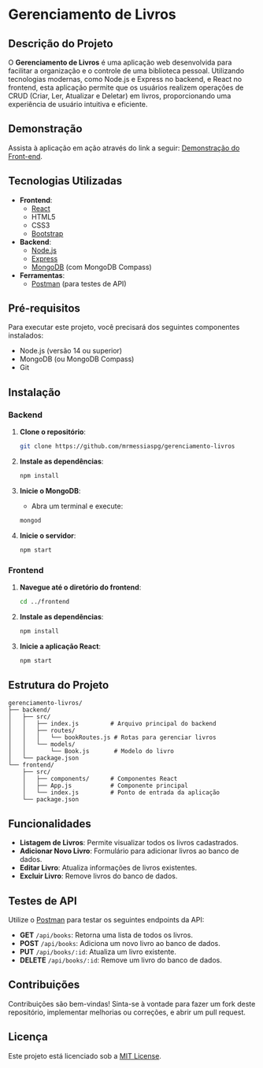 # Gerenciamento de Livros

## Descrição do Projeto

O **Gerenciamento de Livros** é uma aplicação web desenvolvida para facilitar a organização e o controle de uma biblioteca pessoal. Utilizando tecnologias modernas, como Node.js e Express no backend, e React no frontend, esta aplicação permite que os usuários realizem operações de CRUD (Criar, Ler, Atualizar e Deletar) em livros, proporcionando uma experiência de usuário intuitiva e eficiente.

## Demonstração

Assista à aplicação em ação através do link a seguir: [Demonstração do Front-end](https://www.youtube.com/watch?v=c6i3oArnbqg).

## Tecnologias Utilizadas

- **Frontend**:
  - [React](https://reactjs.org/)
  - HTML5
  - CSS3
  - [Bootstrap](https://getbootstrap.com/)
- **Backend**:
  - [Node.js](https://nodejs.org/)
  - [Express](https://expressjs.com/)
  - [MongoDB](https://www.mongodb.com/) (com MongoDB Compass)
- **Ferramentas**:
  - [Postman](https://www.postman.com/) (para testes de API)

## Pré-requisitos

Para executar este projeto, você precisará dos seguintes componentes instalados:

- Node.js (versão 14 ou superior)
- MongoDB (ou MongoDB Compass)
- Git

## Instalação

### Backend

1. **Clone o repositório**:
   ```bash
   git clone https://github.com/mrmessiaspg/gerenciamento-livros
   ```

2. **Instale as dependências**:
   ```bash
   npm install
   ```

3. **Inicie o MongoDB**:
   - Abra um terminal e execute:
   ```bash
   mongod
   ```

4. **Inicie o servidor**:
   ```bash
   npm start
   ```

### Frontend

1. **Navegue até o diretório do frontend**:
   ```bash
   cd ../frontend
   ```

2. **Instale as dependências**:
   ```bash
   npm install
   ```

3. **Inicie a aplicação React**:
   ```bash
   npm start
   ```

## Estrutura do Projeto

```plaintext
gerenciamento-livros/
├── backend/
│   ├── src/
│   │   ├── index.js         # Arquivo principal do backend
│   │   ├── routes/
│   │   │   └── bookRoutes.js # Rotas para gerenciar livros
│   │   └── models/
│   │       └── Book.js       # Modelo do livro
│   └── package.json
└── frontend/
    ├── src/
    │   ├── components/      # Componentes React
    │   ├── App.js           # Componente principal
    │   └── index.js         # Ponto de entrada da aplicação
    └── package.json
```

## Funcionalidades

- **Listagem de Livros**: Permite visualizar todos os livros cadastrados.
- **Adicionar Novo Livro**: Formulário para adicionar livros ao banco de dados.
- **Editar Livro**: Atualiza informações de livros existentes.
- **Excluir Livro**: Remove livros do banco de dados.

## Testes de API

Utilize o [Postman](https://www.postman.com/) para testar os seguintes endpoints da API:

- **GET** `/api/books`: Retorna uma lista de todos os livros.
- **POST** `/api/books`: Adiciona um novo livro ao banco de dados.
- **PUT** `/api/books/:id`: Atualiza um livro existente.
- **DELETE** `/api/books/:id`: Remove um livro do banco de dados.

## Contribuições

Contribuições são bem-vindas! Sinta-se à vontade para fazer um fork deste repositório, implementar melhorias ou correções, e abrir um pull request.

## Licença

Este projeto está licenciado sob a [MIT License](LICENSE).